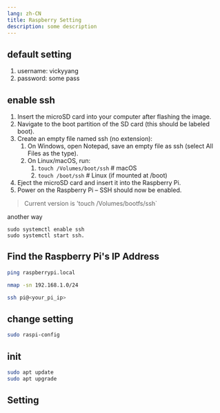 ```yaml
---
lang: zh-CN
title: Raspberry Setting
description: some description
---
```



## default setting

1. username: vickyyang
2. password: some pass

## enable ssh

1. Insert the microSD card into your computer after flashing the image.
2. Navigate to the boot partition of the SD card (this should be labeled boot).
3. Create an empty file named ssh (no extension):
   1. On Windows, open Notepad, save an empty file as ssh (select All Files as the type).
   2. On Linux/macOS, run:
      1. `touch /Volumes/boot/ssh` # macOS
      2. `touch /boot/ssh` # Linux (if mounted at /boot)
4. Eject the microSD card and insert it into the Raspberry Pi.
5. Power on the Raspberry Pi – SSH should now be enabled.

> Current version is 'touch /Volumes/bootfs/ssh`

another way

```shell
sudo systemctl enable ssh
sudo systemctl start ssh.
```

## Find the Raspberry Pi's IP Address

```bash
ping raspberrypi.local

nmap -sn 192.168.1.0/24

ssh pi@<your_pi_ip>
```

## change setting

```bash
sudo raspi-config
```

## init

```bash
sudo apt update
sudo apt upgrade
```

## Setting


